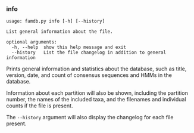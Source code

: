 ### info
```
usage: famdb.py info [-h] [--history]

List general information about the file.

optional arguments:
  -h, --help  show this help message and exit
  --history   List the file changelog in addition to general information
```
Prints general information and statistics about the database, such as title,
version, date, and count of consensus sequences and HMMs in the database.

Information about each partition will also be shown, including the partition number, the names of the included taxa, and the filenames and individual counts if the file is present.

The `--history` argument will also display the changelog for each file present.